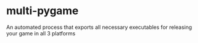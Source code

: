 # multi-pygame
An automated process that exports all necessary executables for releasing your game in all 3 platforms
